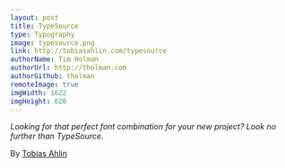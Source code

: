 ```yaml
---
layout: post
title: TypeSource
type: Typography
image: typesource.png
link: http://tobiasahlin.com/typesource
authorName: Tim Holman
authorUrl: http://tholman.com
authorGithub: tholman
remoteImage: true
imgWidth: 1622
imgHeight: 620
---
```


_Looking for that perfect font combination for your new project? Look no further than TypeSource._

By [Tobias Ahlin](http://tobiasahlin.com)
